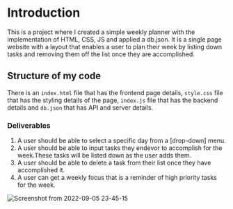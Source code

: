 # Introduction
This is a project where I created a simple weekly planner with the implementation of HTML, CSS, JS and applied a db.json.
It is a single page website with a layout that enables a user to plan their week by listing down tasks and removing them off the list once they are accomplished.

## Structure of my code 
There is an `index.html` file that has the frontend page details, `style.css` file that has the styling details of the page, `index.js` file that has the backend details and `db.json` that has API and server details.

### Deliverables
1. A user should be able to select a specific day from a [drop-down] menu.
2. A user should be able to input tasks they endevor to accomplish for the week.These tasks   will be listed down as the user adds them.
3. A user should be able to delete a task from their list once they have accomplished it.
4. A user can get a weekly focus that is a reminder of high priority tasks for the week.

![Screenshot from 2022-09-05 23-45-15](https://user-images.githubusercontent.com/53012069/188512835-5bb38ecb-3acc-4d81-8739-153cff88230b.png)
